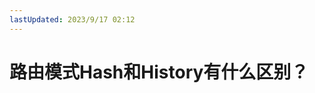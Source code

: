 ```yaml
---
lastUpdated: 2023/9/17 02:12
---
```


<script setup>
    import routerMode from './components/routerMode.vue'
</script>

# 路由模式Hash和History有什么区别？

<routerMode/>
